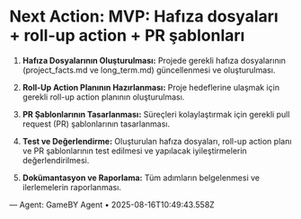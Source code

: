 # Next Action: MVP: Hafıza dosyaları + roll-up action + PR şablonları

1. **Hafıza Dosyalarının Oluşturulması:** Projede gerekli hafıza dosyalarının (project_facts.md ve long_term.md) güncellenmesi ve oluşturulması.

2. **Roll-Up Action Planının Hazırlanması:** Proje hedeflerine ulaşmak için gerekli roll-up action planının oluşturulması.

3. **PR Şablonlarının Tasarlanması:** Süreçleri kolaylaştırmak için gerekli pull request (PR) şablonlarının tasarlanması.

4. **Test ve Değerlendirme:** Oluşturulan hafıza dosyaları, roll-up action planı ve PR şablonlarının test edilmesi ve yapılacak iyileştirmelerin değerlendirilmesi.

5. **Dokümantasyon ve Raporlama:** Tüm adımların belgelenmesi ve ilerlemelerin raporlanması.

— Agent: GameBY Agent • 2025-08-16T10:49:43.558Z
